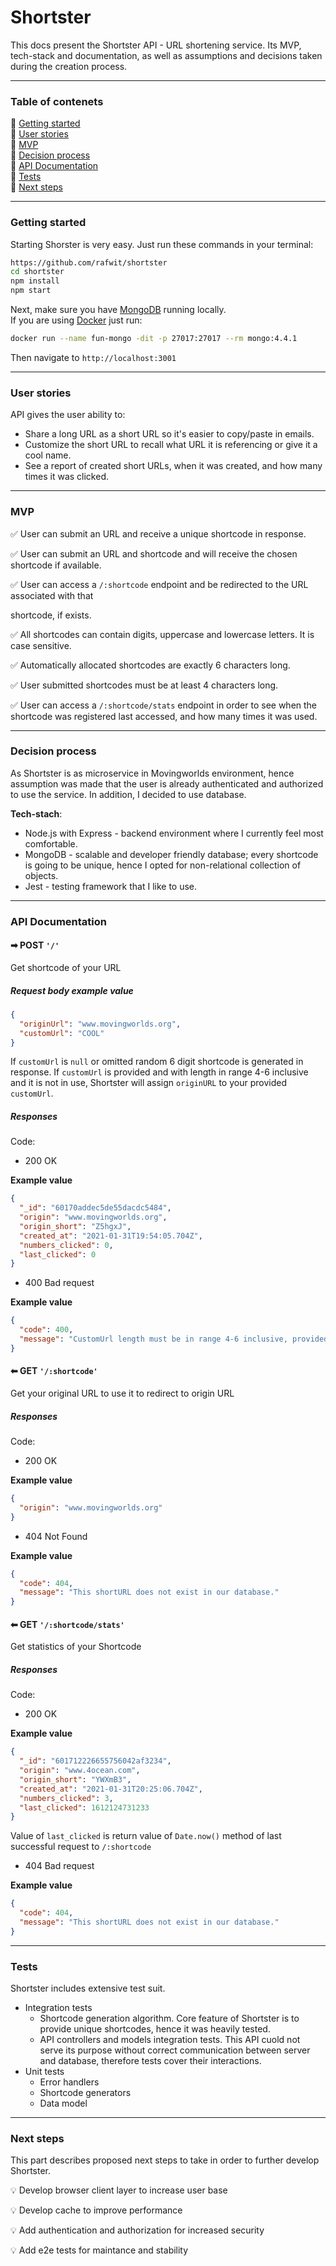 # Shortster

This docs present the Shortster API - URL shortening service. Its MVP, tech-stack and documentation, as well as assumptions and decisions taken during the creation process.

---

### Table of contenets

📍 [Getting started](#getting-started) </br>
📍 [User stories](#user-stories) </br>
📍 [MVP](#mvp) </br>
📍 [Decision process](#decision-process) </br>
📍 [API Documentation](#api-documentation) </br>
📍 [Tests](#tests) </br>
📍 [Next steps](#next-steps) </br>

---

### Getting started

Starting Shorster is very easy. Just run these commands in your terminal:

```bash
https://github.com/rafwit/shortster
cd shortster
npm install
npm start
```

Next, make sure you have [MongoDB](https://www.mongodb.com/) running locally. </br>
If you are using [Docker](https://docs.docker.com/) just run:

```bash
docker run --name fun-mongo -dit -p 27017:27017 --rm mongo:4.4.1
```

Then navigate to `http://localhost:3001`

---

### User stories

API gives the user ability to:

- Share a long URL as a short URL so it's easier to copy/paste in emails.
- Customize the short URL to recall what URL it is referencing or give it a cool name.
- See a report of created short URLs, when it was created, and how many times it was clicked.

---

### MVP

✅ User can submit an URL and receive a unique shortcode in response.

✅ User can submit an URL and shortcode and will receive the chosen shortcode if available.

✅ User can access a `/:shortcode` endpoint and be redirected to the URL associated with that

 shortcode, if exists.

✅ All shortcodes can contain digits, uppercase and lowercase letters. It is case sensitive.

✅ Automatically allocated shortcodes are exactly 6 characters long.

✅ User submitted shortcodes must be at least 4 characters long.

✅ User can access a `/:shortcode/stats` endpoint in order to see when the shortcode was registered last accessed, and how many times it was used.

---

### Decision process

As Shortster is as microservice in Movingworlds environment, hence assumption was made that the user is already authenticated and authorized to use the service. In addition, I decided to use database.

**Tech-stach**:

- Node.js with Express - backend environment where I currently feel most comfortable.
- MongoDB - scalable and developer friendly database; every shortcode is going to be unique, hence I opted for non-relational collection of objects.
- Jest - testing framework that I like to use.

---

### API Documentation

#### ➡ POST `'/'`

Get shortcode of your URL

##### Request body example value

```json
{
  "originUrl": "www.movingworlds.org",
  "customUrl": "COOL"
}
```

If `customUrl` is `null` or omitted random 6 digit shortcode is generated in response. If `customUrl` is provided and with length in range 4-6 inclusive and it is not in use, Shortster will assign `originURL` to your provided `customUrl`.

##### Responses

Code:

- 200 OK

**Example value**

```json
{
  "_id": "60170addec5de55dacdc5484",
  "origin": "www.movingworlds.org",
  "origin_short": "Z5hgxJ",
  "created_at": "2021-01-31T19:54:05.704Z",
  "numbers_clicked": 0,
  "last_clicked": 0
}
```

- 400 Bad request

**Example value**

```json
{
  "code": 400,
  "message": "CustomUrl length must be in range 4-6 inclusive, provided customUrl length is: 3"
}
```

#### ⬅ GET `'/:shortcode'`

Get your original URL to use it to redirect to origin URL

##### Responses

Code:

- 200 OK

**Example value**

```json
{
  "origin": "www.movingworlds.org"
}
```

- 404 Not Found

**Example value**

```json
{
  "code": 404,
  "message": "This shortURL does not exist in our database."
}
```

#### ⬅ GET `'/:shortcode/stats'`

Get statistics of your Shortcode

##### Responses

Code:

- 200 OK

**Example value**

```json
{
  "_id": "601712226655756042af3234",
  "origin": "www.4ocean.com",
  "origin_short": "YWXmB3",
  "created_at": "2021-01-31T20:25:06.704Z",
  "numbers_clicked": 3,
  "last_clicked": 1612124731233
}
```

Value of `last_clicked` is return value of `Date.now()` method of last successful request to `/:shortcode`

- 404 Bad request

**Example value**

```json
{
  "code": 404,
  "message": "This shortURL does not exist in our database."
}
```

---

### Tests

Shortster includes extensive test suit.

- Integration tests
  - Shortcode generation algorithm. Core feature of Shortster is to provide unique shortcodes, hence it was heavily tested.
  - API controllers and models integration tests. This API cuold not serve its purpose without correct communication between server and database, therefore tests cover their interactions.
- Unit tests
  - Error handlers
  - Shortcode generators
  - Data model

---

### Next steps

This part describes proposed next steps to take in order to further develop Shortster.

💡 Develop browser client layer to increase user base

💡 Develop cache to improve performance

💡 Add authentication and authorization for increased security

💡 Add e2e tests for maintance and stability
